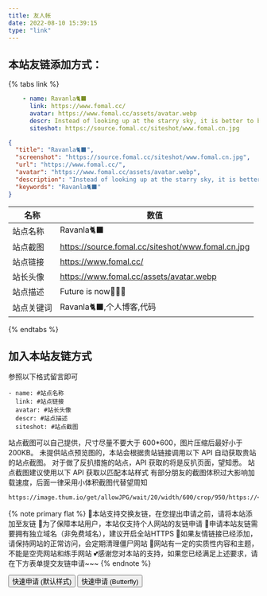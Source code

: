```yaml
---
title: 友人帐
date: 2022-08-10 15:39:15
type: "link"
---
```


## 本站友链添加方式：
{% tabs link %}
<!-- tab 🙋 butterfly-💭candy -->
```yml
    - name: Ravanla🐈‍⬛
      link: https://www.fomal.cc/
      avatar: https://www.fomal.cc/assets/avatar.webp
      descr: Instead of looking up at the starry sky, it is better to be a star picker.
      siteshot: https://source.fomal.cc/siteshot/www.fomal.cn.jpg
```
<!-- endtab -->

<!-- tab 🥗Volantis -->
```JSON
{
  "title": "Ravanla🐈‍⬛",
  "screenshot": "https://source.fomal.cc/siteshot/www.fomal.cn.jpg",
  "url": "https://www.fomal.cc/",
  "avatar": "https://www.fomal.cc/assets/avatar.webp",
  "description": "Instead of looking up at the starry sky, it is better to be a star picker.",
  "keywords": "Ravanla🐈‍⬛"
}
```
<!-- endtab -->

<!-- tab 🌴General -->

| 名称       | 数值                                              |
| ---------- | ------------------------------------------------- |
| 站点名称   | Ravanla🐈‍⬛                                         |
| 站点截图   | https://source.fomal.cc/siteshot/www.fomal.cn.jpg |
| 站点链接   | https://www.fomal.cc/                             |
| 站长头像   | https://www.fomal.cc/assets/avatar.webp           |
| 站点描述   | Future is now🍭🍭🍭                                  |
| 站点关键词 | Ravanla🐈‍⬛,个人博客,代码                           |

<!-- endtab -->
{% endtabs %}


## 加入本站友链方式
参照以下格式留言即可
```YML
- name: #站点名称
  link: #站点链接
  avatar: #站长头像
  descr: #站点描述
  siteshot: #站点截图 
```

站点截图可以自己提供，尺寸尽量不要大于 600*600，图片压缩后最好小于200KB。
未提供站点预览图的，本站会根据贵站链接调用以下 API 自动获取贵站的站点截图。
对于做了反扒措施的站点，API 获取的将是反扒页面，望知悉。
站点截图建议使用以下 API 获取以匹配本站样式
有部分朋友的截图体积过大影响加载速度，后面一律采用小体积截图代替望周知
```markdown
https://image.thum.io/get/allowJPG/wait/20/width/600/crop/950/https://<你的域名>/
```

{% note primary flat %}
🎉本站支持交换友链，在您提出申请之前，请将本站添加至友链
🥗为了保障本站用户，本站仅支持个人网站的友链申请
🍧申请本站友链需要拥有独立域名（非免费域名），建议开启全站HTTPS
🥫如果友情链接已经添加，请保持网站的正常访问，会定期清理僵尸网站
🍖网站有一定的实质性内容和主题，不能是空壳网站和练手网站
💕感谢您对本站的支持，如果您已经满足上述要求，请在下方表单提交友链申请~~~
{% endnote %}

<div class="addBtn"><button onclick="leonus.linkCom()"><i class="fa-solid fa-circle-plus"></i>快速申请 (默认样式)</button> <button onclick="leonus.linkCom(&quot;bf&quot;)"><i class="fa-solid fa-circle-plus"></i>快速申请 (Butterfly)</button></div>
<link rel="stylesheet" href="/css/kslink.css">
<script src="/js/kslink.js"></script>
